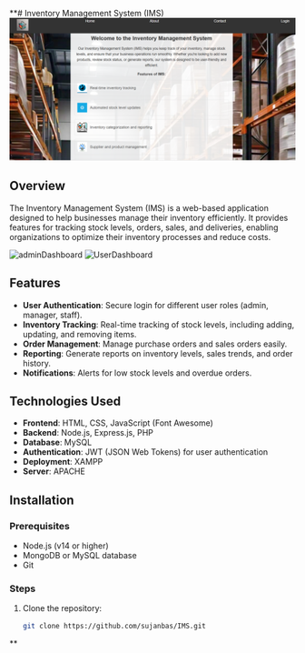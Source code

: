 **# Inventory Management System (IMS)
![Screenshot of IMS](https://github.com/Sujanbas/IMS/blob/main/ImsHome.png)


## Overview

The Inventory Management System (IMS) is a web-based application designed to help businesses manage their inventory efficiently. It provides features for tracking stock levels, orders, sales, and deliveries, enabling organizations to optimize their inventory processes and reduce costs.

![adminDashboard](https://github.com/user-attachments/assets/31a67983-72a7-4754-854b-d663e7f1a2b0)
![UserDashboard](https://github.com/user-attachments/assets/830acd82-5575-4623-b44f-bc0a7f7d9a5b)
## Features

- **User Authentication**: Secure login for different user roles (admin, manager, staff).
- **Inventory Tracking**: Real-time tracking of stock levels, including adding, updating, and removing items.
- **Order Management**: Manage purchase orders and sales orders easily.
- **Reporting**: Generate reports on inventory levels, sales trends, and order history.
- **Notifications**: Alerts for low stock levels and overdue orders.

## Technologies Used

- **Frontend**: HTML, CSS, JavaScript (Font Awesome)
- **Backend**: Node.js, Express.js, PHP
- **Database**: MySQL
- **Authentication**: JWT (JSON Web Tokens) for user authentication
- **Deployment**: XAMPP
- **Server**: APACHE

## Installation

### Prerequisites

- Node.js (v14 or higher)
- MongoDB or MySQL database
- Git

### Steps

1. Clone the repository:
   ```bash
   git clone https://github.com/sujanbas/IMS.git
**
